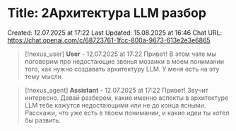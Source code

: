 # Title: 2Архитектура LLM разбор

Created: 12.07.2025 at 17:22
Last Updated: 15.08.2025 at 16:46
Chat URL: https://chat.openai.com/c/68723761-1fcc-800a-9673-613e2e3e6865


>[!nexus_user] **User** - 12.07.2025 at 17:22
> Привет! В этом чате мы поговорим про недостающие звенья мозаики в моем понимании того, как нужно создавать архитектуру LLM. У меня есть на эту тему мысли.
<!-- UID: b6b6ce0a-3fb3-446b-b8cb-6ae98c071ff4 -->




>[!nexus_agent] **Assistant** - 12.07.2025 at 17:22
> Привет! Звучит интересно. Давай разберем, какие именно аспекты в архитектуре LLM тебе кажутся недостающими или не до конца ясными. Расскажи, что уже есть в твоем понимании, и какие идеи ты хотел бы развить.
<!-- UID: 41bb214f-8138-4584-b205-f8abf7008d69 -->
